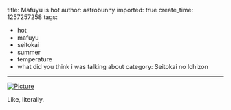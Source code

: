 title: Mafuyu is hot
author: astrobunny
imported: true
create_time: 1257257258
tags:
- hot
- mafuyu
- seitokai
- summer
- temperature
- what did you think i was talking about
category: Seitokai no Ichizon
---
 [![](wp-uploads/2009/11/wpid-SS-Eclipse_Seitokai_no_Ichizon_-_05_1024x576_h264_F3F04A04_4-500x281.jpg "Picture")](/images/wp-uploads/2009/11/wpid-SS-Eclipse_Seitokai_no_Ichizon_-_05_1024x576_h264_F3F04A04_4.jpg)  
  
Like, literally.